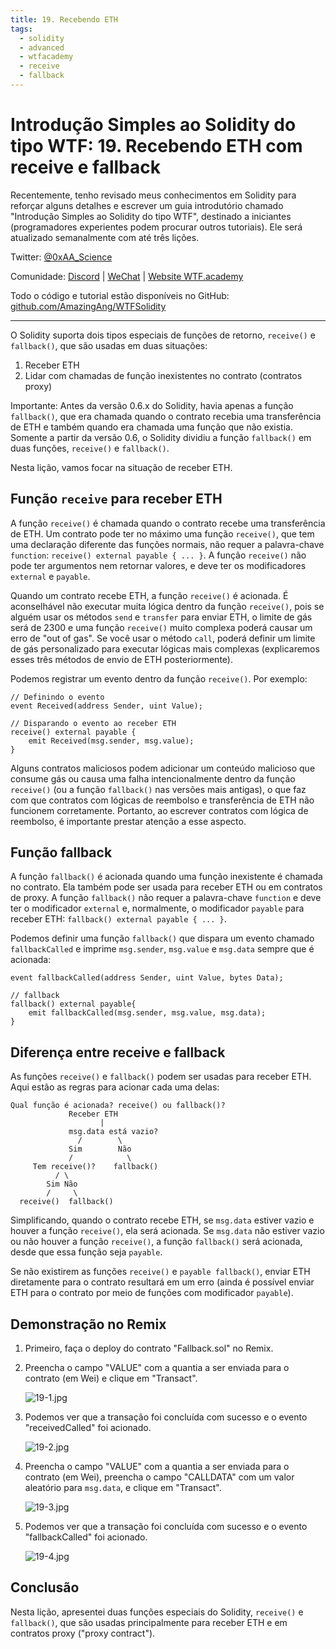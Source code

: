 ```yaml
---
title: 19. Recebendo ETH
tags:
  - solidity
  - advanced
  - wtfacademy
  - receive
  - fallback
---
```


# Introdução Simples ao Solidity do tipo WTF: 19. Recebendo ETH com receive e fallback

Recentemente, tenho revisado meus conhecimentos em Solidity para reforçar alguns detalhes e escrever um guia introdutório chamado "Introdução Simples ao Solidity do tipo WTF", destinado a iniciantes (programadores experientes podem procurar outros tutoriais). Ele será atualizado semanalmente com até três lições.

Twitter: [@0xAA_Science](https://twitter.com/0xAA_Science)

Comunidade: [Discord](https://discord.gg/5akcruXrsk) | [WeChat](https://docs.google.com/forms/d/e/1FAIpQLSe4KGT8Sh6sJ7hedQRuIYirOoZK_85miz3dw7vA1-YjodgJ-A/viewform?usp=sf_link) | [Website WTF.academy](https://wtf.academy)

Todo o código e tutorial estão disponíveis no GitHub: [github.com/AmazingAng/WTFSolidity](https://github.com/AmazingAng/WTF-Solidity)

-----

O Solidity suporta dois tipos especiais de funções de retorno, `receive()` e `fallback()`, que são usadas em duas situações:

1. Receber ETH
2. Lidar com chamadas de função inexistentes no contrato (contratos proxy)

Importante: Antes da versão 0.6.x do Solidity, havia apenas a função `fallback()`, que era chamada quando o contrato recebia uma transferência de ETH e também quando era chamada uma função que não existia.
Somente a partir da versão 0.6, o Solidity dividiu a função `fallback()` em duas funções, `receive()` e `fallback()`.

Nesta lição, vamos focar na situação de receber ETH.

## Função `receive` para receber ETH

A função `receive()` é chamada quando o contrato recebe uma transferência de ETH. Um contrato pode ter no máximo uma função `receive()`, que tem uma declaração diferente das funções normais, não requer a palavra-chave `function`: `receive() external payable { ... }`. A função `receive()` não pode ter argumentos nem retornar valores, e deve ter os modificadores `external` e `payable`.

Quando um contrato recebe ETH, a função `receive()` é acionada. É aconselhável não executar muita lógica dentro da função `receive()`, pois se alguém usar os métodos `send` e `transfer` para enviar ETH, o limite de gás será de 2300 e uma função `receive()` muito complexa poderá causar um erro de "out of gas". Se você usar o método `call`, poderá definir um limite de gás personalizado para executar lógicas mais complexas (explicaremos esses três métodos de envio de ETH posteriormente).

Podemos registrar um evento dentro da função `receive()`. Por exemplo:

```solidity
// Definindo o evento
event Received(address Sender, uint Value);

// Disparando o evento ao receber ETH
receive() external payable {
    emit Received(msg.sender, msg.value);
}
```

Alguns contratos maliciosos podem adicionar um conteúdo malicioso que consume gás ou causa uma falha intencionalmente dentro da função `receive()` (ou a função `fallback()` nas versões mais antigas), o que faz com que contratos com lógicas de reembolso e transferência de ETH não funcionem corretamente. Portanto, ao escrever contratos com lógica de reembolso, é importante prestar atenção a esse aspecto.

## Função fallback

A função `fallback()` é acionada quando uma função inexistente é chamada no contrato. Ela também pode ser usada para receber ETH ou em contratos de proxy. A função `fallback()` não requer a palavra-chave `function` e deve ter o modificador `external` e, normalmente, o modificador `payable` para receber ETH: `fallback() external payable { ... }`.

Podemos definir uma função `fallback()` que dispara um evento chamado `fallbackCalled` e imprime `msg.sender`, `msg.value` e `msg.data` sempre que é acionada:

```solidity
event fallbackCalled(address Sender, uint Value, bytes Data);

// fallback
fallback() external payable{
    emit fallbackCalled(msg.sender, msg.value, msg.data);
}
```

## Diferença entre receive e fallback

As funções `receive()` e `fallback()` podem ser usadas para receber ETH. Aqui estão as regras para acionar cada uma delas:

```text
Qual função é acionada? receive() ou fallback()?
             Receber ETH
                    |
             msg.data está vazio?
               /        \
             Sim        Não
             /            \
     Tem receive()?    fallback()
          / \ 
        Sim Não
        /     \
  receive()  fallback()
```

Simplificando, quando o contrato recebe ETH, se `msg.data` estiver vazio e houver a função `receive()`, ela será acionada. Se `msg.data` não estiver vazio ou não houver a função `receive()`, a função `fallback()` será acionada, desde que essa função seja `payable`.

Se não existirem as funções `receive()` e `payable fallback()`, enviar ETH diretamente para o contrato resultará em um erro (ainda é possível enviar ETH para o contrato por meio de funções com modificador `payable`).

## Demonstração no Remix

1. Primeiro, faça o deploy do contrato "Fallback.sol" no Remix.
2. Preencha o campo "VALUE" com a quantia a ser enviada para o contrato (em Wei) e clique em "Transact".

    ![19-1.jpg](img/19-1.jpg)
3. Podemos ver que a transação foi concluída com sucesso e o evento "receivedCalled" foi acionado.

    ![19-2.jpg](img/19-2.jpg)
4. Preencha o campo "VALUE" com a quantia a ser enviada para o contrato (em Wei), preencha o campo "CALLDATA" com um valor aleatório para `msg.data`, e clique em "Transact".

    ![19-3.jpg](img/19-3.jpg)
5. Podemos ver que a transação foi concluída com sucesso e o evento "fallbackCalled" foi acionado.

    ![19-4.jpg](img/19-4.jpg)

## Conclusão

Nesta lição, apresentei duas funções especiais do Solidity, `receive()` e `fallback()`, que são usadas principalmente para receber ETH e em contratos proxy ("proxy contract").

<!-- This file was translated using AI by repo_ai_translate. For more information, visit https://github.com/marcelojsilva/repo_ai_translate -->
